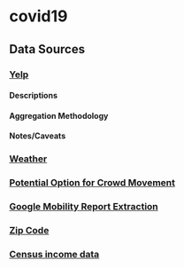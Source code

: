 # covid19

## Data Sources

### [Yelp](https://www.yelp.com/fusion)

#### Descriptions

#### Aggregation Methodology

#### Notes/Caveats

### [Weather](https://developer.weathersource.com/tools/postman-collection-onpoint-api/)
### [Potential Option for Crowd Movement](https://github.com/COVIDExposureIndices/COVIDExposureIndices?utm_source=wechat_session&utm_medium=social&utm_oi=667254872605331456#exposure-indices-derived-from-placeiq-movement-data)
### [Google Mobility Report Extraction](https://github.com/kylemcdonald/covid-mobility-data)
### [Zip Code](https://simplemaps.com/data/us-zips)
### [Census income data](https://www.census.gov/data/tables/2019/demo/income-poverty/p60-266.html)